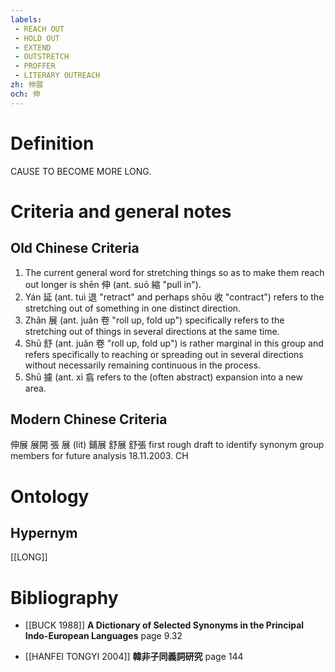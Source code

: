 ```yaml
---
labels: 
 - REACH OUT
 - HOLD OUT
 - EXTEND
 - OUTSTRETCH
 - PROFFER
 - LITERARY OUTREACH
zh: 伸展
och: 伸
---
```


# Definition
CAUSE TO BECOME MORE LONG.
# Criteria and general notes
## Old Chinese Criteria
1. The current general word for stretching things so as to make them reach out longer is shēn 伸 (ant. suō 縮 "pull in").
2. Yán 延 (ant. tuì 退 "retract" and perhaps shōu 收 "contract") refers to the stretching out of something in one distinct direction.
3. Zhǎn 展 (ant. juǎn 卷 "roll up, fold up") specifically refers to the stretching out of things in several directions at the same time.
4. Shū 舒 (ant. juǎn 卷 "roll up, fold up") is rather marginal in this group and refers specifically to reaching or spreading out in several directions without necessarily remaining continuous in the process.
5. Shū 攄 (ant. xì 翕 refers to the (often abstract) expansion into a new area.
## Modern Chinese Criteria
伸展
展開
張
展 (lit)
鋪展
舒展
舒張
first rough draft to identify synonym group members for future analysis 18.11.2003. CH
# Ontology

## Hypernym
[[LONG]]
# Bibliography
- [[BUCK 1988]]
**A Dictionary of Selected Synonyms in the Principal Indo-European Languages** page 9.32

- [[HANFEI TONGYI 2004]]
**韓非子同義詞研究** page 144
